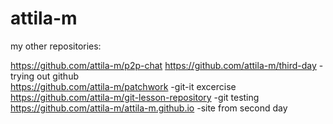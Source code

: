 # attila-m
my other repositories:

https://github.com/attila-m/p2p-chat
https://github.com/attila-m/third-day -trying out github<br>
https://github.com/attila-m/patchwork -git-it excercise<br>
https://github.com/attila-m/git-lesson-repository -git testing<br>
https://github.com/attila-m/attila-m.github.io -site from second day
